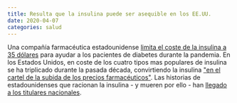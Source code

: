```yaml
---
title: Resulta que la insulina puede ser asequible en los EE.UU.
date: 2020-04-07
categories: salud
---
```


Una compañía farmacéutica estadounidense [limita el coste de la insulina a 35 dólares](https://thehill.com/policy/healthcare/medical-devices-and-prescription-drug-policy/491685-drugmaker-caps-insulin-costs) para ayudar a los pacientes de diabetes durante la pandemia. En los Estados Unidos, en coste de los cuatro tipos mas populares de insulina se ha triplicado durante la pasada década, convirtiendo la insulina ["en el cartel de la subida de los precios farmacéuticos"](https://www.vox.com/2019/4/3/18293950/why-is-insulin-so-expensive). Las historias de estadounidenses que racionan la insulina - y mueren por ello - han [llegado a los titulares nacionales](https://www.bbc.com/news/world-us-canada-47491964).

<!-- more -->
